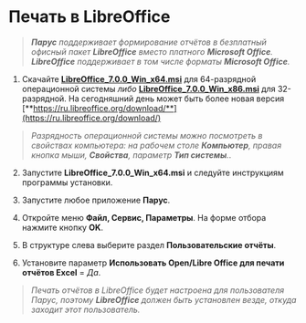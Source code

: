 # Печать в LibreOffice

> _**Парус** поддерживает формирование отчётов в безплатный офисный пакет **LibreOffice** вместо платного **Microsoft Office**. **LibreOffice** поддерживает в том числе форматы **Microsoft Office**._

1. Скачайте [**LibreOffice_7.0.0_Win_x64.msi**](http://download.documentfoundation.org/libreoffice/stable/7.0.0/win/x86_64/LibreOffice_7.0.0_Win_x64.msi) для 64-разрядной операционной системы _либо_ [**LibreOffice_7.0.0_Win_x86.msi**](http://download.documentfoundation.org/libreoffice/stable/7.0.0/win/x86/LibreOffice_7.0.0_Win_x86.msi) для 32-разрядной. На сегодняшний день может быть более новая версия [**https://ru.libreoffice.org/download/**](https://ru.libreoffice.org/download/)

> _Разрядность операционной системы можно посмотреть в свойствах компьютера: на рабочем столе **Компьютер**, правая кнопка мыши, **Свойства**, параметр **Тип системы**._.

2. Запустите **LibreOffice_7.0.0_Win_x64.msi** и следуйте инструкциям программы установки.

3. Запустите любое приложение **Парус**.
4. Откройте меню **Файл, Сервис, Параметры**. На форме отбора нажмите кнопку **OK**.
5. В структуре слева выберите раздел **Пользовательские отчёты**.
6. Установите параметр **Использовать Open/Libre Office для печати отчётов Excel** = _Да_.

> _Печать отчётов в LibreOffice будет настроена для пользователя Парус, поэтому **LibreOffice** должен быть установлен везде, откуда заходит этот пользователь._